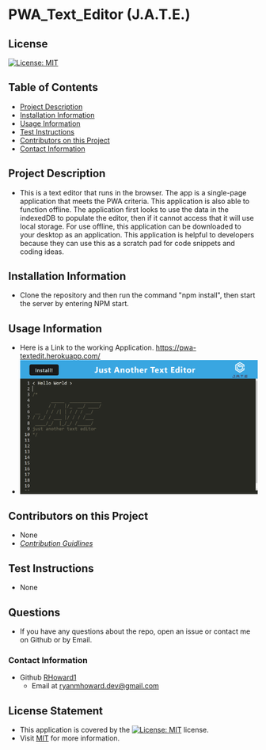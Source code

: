 

# PWA_Text_Editor (J.A.T.E.)

## License
[![License: MIT](https://img.shields.io/badge/License-MIT-yellow.svg)](https://opensource.org/licenses/MIT)

## Table of Contents
- [Project Description](#project-description)  
- [Installation Information](#installation-information)  
- [Usage Information](#usage-information)  
- [Test Instructions](#test-instructions)  
- [Contributors on this Project](#contributors-on-this-project)  
- [Contact Information](#contact-information)  
  
## Project Description
- This is a text editor that runs in the browser. The app is a single-page application that meets the PWA criteria. This application is also able to function offline. The application first looks to use the data in the indexedDB to populate the editor, then if it cannot access that it will use local storage. For use offline, this application can be downloaded to your desktop as an application. This application is helpful to developers because they can use this as a scratch pad for code snippets and coding ideas.
  
## Installation Information
- Clone the repository and then run the command "npm install", then start the server by entering NPM start.
  
## Usage Information
-  Here is a Link to the working Application. https://pwa-textedit.herokuapp.com/
- ![](./assets/jate.png)

## Contributors on this Project
- None
- *[Contribution Guidlines](https://github.com/github/docs/blob/main/CONTRIBUTING.md)*
  
## Test Instructions
- None

## Questions

- If you have any questions about the repo, open an issue or contact me on Github or by Email.
### Contact Information
- Github [RHoward1](https://github.com/RHoward1)
  - Email at ryanmhoward.dev@gmail.com


## License Statement
- This application is covered by the [![License: MIT](https://img.shields.io/badge/License-MIT-yellow.svg)](https://opensource.org/licenses/MIT) license.
- Visit [MIT](https://opensource.org/licenses/MIT) for more information.
